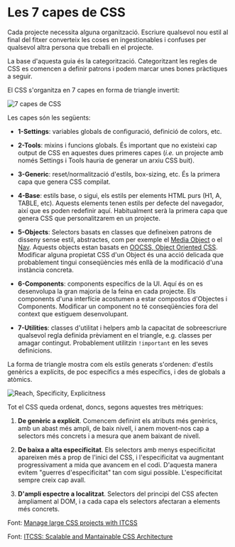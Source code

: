 # Les 7 capes de CSS

Cada projecte necessita alguna organització. Escriure qualsevol nou estil al
final del fitxer converteix les coses en ingestionables i confuses per
qualsevol altra persona que treballi en el projecte.

La base d'aquesta guia és la categorització. Categoritzant les regles de CSS es
comencen a definir patrons i podem marcar unes bones pràctiques a seguir.

El CSS s'organitza en 7 capes en forma de triangle invertit:

![7 capes de CSS](../../images/itcss.png)

Les capes són les següents:

- **1-Settings**: variables globals de configuració, definició de colors, etc.

- **2-Tools**: mixins i funcions globals. És important que no existeixi cap
  output de CSS en aquestes dues primeres capes \(_i.e._ un projecte amb només
  Settings i Tools hauria de generar un arxiu CSS buit\).

- **3-Generic**: reset/normalització d'estils, box-sizing, etc. És la primera
  capa que genera CSS compilat.

- **4-Base**: estils base, o sigui, els estils per elements HTML purs \(H1, A,
  TABLE, etc\). Aquests elements tenen estils per defecte del navegador, així
  que es poden redefinir aquí. Habitualment serà la primera capa que genera CSS
  que personalitzarem en un projecte.

- **5-Objects**: Selectors basats en classes que defineixen patrons de disseny
  sense estil, abstractes, com per exemple el [Media
  Object](http://www.stubbornella.org/content/2010/06/25/the-media-object-saves-hundreds-of-lines-of-code/)
  o el [Nav](https://csswizardry.com/2011/09/the-nav-abstraction/). Aquests
  objects estan basats en [OOCSS, Object Oriented
  CSS](https://www.smashingmagazine.com/2011/12/an-introduction-to-object-oriented-css-oocss/).
  Modificar alguna propietat CSS d'un Object és una acció delicada que
  probablement tingui conseqüències més enllà de la modificació d'una instància
  concreta.

- **6-Components**: components específics de la UI. Aquí és on es desenvolupa
  la gran majoria de la feina en cada projecte. Els components d'una interfície
  acostumen a estar compostos d'Objectes i Components. Modificar un component
  no té conseqüències fora del context que estiguem desenvolupant.

- **7-Utilities**: classes d'utilitat i helpers amb la capacitat de
  sobreescriure qualsevol regla definida prèviament en el triangle, e.g.
  classes per amagar contingut. Probablement utilitzin `!important` en les
  seves definicions.

La forma de triangle mostra com els estils generats s'ordenen: d'estils
genèrics a explícits, de poc específics a més específics, i des de globals a
atòmics.

![Reach, Specificity, Explicitness](../../images/itcss-2.png)

Tot el CSS queda ordenat, doncs, segons aquestes tres mètriques:

1. **De genèric a explícit**. Comencem definint els atributs més genèrics, amb
   un abast més ampli, de baix nivell, i anem movent-nos cap a selectors més
   concrets i a mesura que anem baixant de nivell.

2. **De baixa a alta especificitat**. Els selectors amb menys especificitat
   apareixen més a prop de l'inici del CSS, i l'especificitat va augmentant
   progressivament a mida que avancem en el codi. D'aquesta manera evitem
   "guerres d'especificitat" tan com sigui possible. L'especificitat sempre
   creix cap avall.

3. **D'ampli espectre a localitzat**. Selectors del principi del CSS afecten
   àmpliament al DOM, i a cada capa els selectors afectaran a elements més
   concrets.

Font: [Manage large CSS projects with
ITCSS](http://www.creativebloq.com/web-design/manage-large-css-projects-itcss-101517528)

Font: [ITCSS: Scalable and Mantainable CSS
Architecture](https://www.xfive.co/blog/itcss-scalable-maintainable-css-architecture/)
